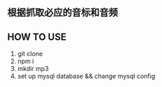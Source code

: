 ## 根据抓取必应的音标和音频

## HOW TO USE

1. git clone
2. npm i
3. mkdir mp3
4. set up mysql database && change mysql config

